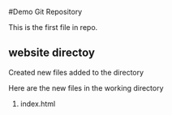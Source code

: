 #Demo Git Repository


This is the first file in repo.



## website directoy

Created new files added to the directory


Here are the new files in the working directory



1. index.html


